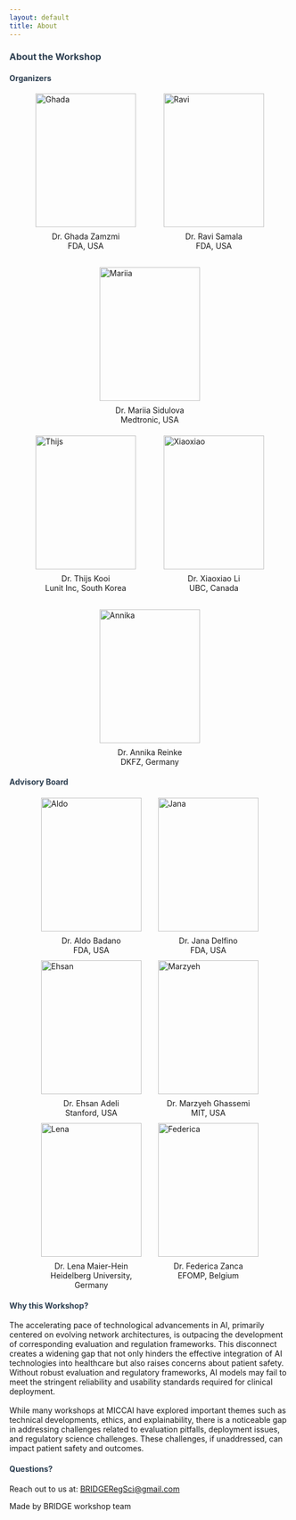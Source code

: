 ```yaml
---
layout: default
title: About 
---
```

<div class="post">
    <h3 class="pageTitle" style="color: #2c3e50;">About the Workshop</h3>
    <h4 class="pageTitle" style="color: #2c3e50;">Organizers</h4>
    <div style="display: flex; justify-content: center; gap: 30px; flex-wrap: wrap;">
        <div style="display: flex; flex-direction: column; align-items: center; width: 200px;">
            <img src="{{ '/assets/img/Ghada.jpg' | relative_url }}" alt="Ghada" style="width: 180px; height: 240px; object-fit: cover;">
            <div style="margin-top: 8px; text-align: center;">Dr. Ghada Zamzmi <br> FDA, USA</div>
        </div>
        <div style="display: flex; flex-direction: column; align-items: center; width: 200px;">
            <img src="{{ '/assets/img/Ravi.jpg' | relative_url }}" alt="Ravi" style="width: 180px; height: 240px; object-fit: cover;">
            <div style="margin-top: 8px; text-align: center;">Dr. Ravi Samala <br> FDA, USA</div>
        </div>
        <div style="display: flex; flex-direction: column; align-items: center; width: 200px;">
            <img src="{{ '/assets/img/Mariia.jpg' | relative_url }}" alt="Mariia" style="width: 180px; height: 240px; object-fit: cover;">
            <div style="margin-top: 8px; text-align: center;">Dr. Mariia Sidulova <br> Medtronic, USA</div>
        </div>
    </div>
    <div style="display: flex; justify-content: center; gap: 30px; flex-wrap: wrap; margin-top: 20px;">
        <div style="display: flex; flex-direction: column; align-items: center; width: 200px;">
            <img src="{{ '/assets/img/Thijs.jpg' | relative_url }}" alt="Thijs" style="width: 180px; height: 240px; object-fit: cover;">
            <div style="margin-top: 8px; text-align: center;">Dr. Thijs Kooi <br> Lunit Inc, South Korea</div>
        </div>
        <div style="display: flex; flex-direction: column; align-items: center; width: 200px;">
            <img src="{{ '/assets/img/Xiaoxiao.jpg' | relative_url }}" alt="Xiaoxiao" style="width: 180px; height: 240px; object-fit: cover;">
            <div style="margin-top: 8px; text-align: center;">Dr. Xiaoxiao Li <br> UBC, Canada</div>
        </div>
        <div style="display: flex; flex-direction: column; align-items: center; width: 200px;">
            <img src="{{ '/assets/img/Annika.jpg' | relative_url }}" alt="Annika" style="width: 180px; height: 240px; object-fit: cover;">
            <div style="margin-top: 8px; text-align: center;">Dr. Annika Reinke <br> DKFZ, Germany</div>
        </div>
    </div>
    <h4 class="pageTitle" style="color: #2c3e50;">Advisory Board</h4>
        <div style="display: flex; justify-content: center; gap: 10px; flex-wrap: wrap; margin-top: 20px;">
        <div style="display: flex; flex-direction: column; align-items: center; width: 200px;">
            <img src="{{ '/assets/img/Aldo.jpg' | relative_url }}" alt="Aldo" style="width: 180px; height: 240px; object-fit: cover;">
            <div style="margin-top: 8px; text-align: center;">Dr. Aldo Badano <br> FDA, USA</div>
        </div>
        <div style="display: flex; flex-direction: column; align-items: center; width: 200px;">
            <img src="{{ '/assets/img/Jana.jpg' | relative_url }}" alt="Jana" style="width: 180px; height: 240px; object-fit: cover;">
            <div style="margin-top: 8px; text-align: center;">Dr. Jana Delfino <br> FDA, USA</div>
        </div>
        <div style="display: flex; flex-direction: column; align-items: center; width: 200px;">
            <img src="{{ '/assets/img/Ehsan.jpg' | relative_url }}" alt="Ehsan" style="width: 180px; height: 240px; object-fit: cover;">
            <div style="margin-top: 8px; text-align: center;">Dr. Ehsan Adeli <br> Stanford, USA</div>
        </div>
        <div style="display: flex; flex-direction: column; align-items: center; width: 200px;">
            <img src="{{ '/assets/img/Marzyeh.jpg' | relative_url }}" alt="Marzyeh" style="width: 180px; height: 240px; object-fit: cover;">
            <div style="margin-top: 8px; text-align: center;">Dr. Marzyeh Ghassemi <br> MIT, USA</div>
        </div>
        <div style="display: flex; flex-direction: column; align-items: center; width: 200px;">
            <img src="{{ '/assets/img/Lena.jpg' | relative_url }}" alt="Lena" style="width: 180px; height: 240px; object-fit: cover;">
            <div style="margin-top: 8px; text-align: center;">Dr. Lena Maier-Hein <br> Heidelberg University, Germany</div>
        </div>
        <div style="display: flex; flex-direction: column; align-items: center; width: 200px;">
            <img src="{{ '/assets/img/Federica.jpg' | relative_url }}" alt="Federica" style="width: 180px; height: 240px; object-fit: cover;">
            <div style="margin-top: 8px; text-align: center;">Dr. Federica Zanca <br> EFOMP, Belgium</div>
        </div>
    </div>
    <h4 class="pageTitle" style="color: #2c3e50;">Why this Workshop?</h4>
            The accelerating pace of technological advancements in AI, primarily centered on evolving network architectures, 
            is outpacing the development of corresponding evaluation and regulation frameworks. This disconnect creates a 
            widening gap that not only hinders the effective integration of AI technologies into healthcare but also raises 
            concerns about patient safety. Without robust evaluation and regulatory frameworks, AI models may 
            fail to meet the stringent reliability and usability standards required for clinical deployment.
            <br><br>
            While many workshops at MICCAI have explored important themes such as technical developments, ethics, and 
            explainability, there is a noticeable gap in addressing challenges related to evaluation pitfalls, deployment issues, and 
            regulatory science challenges. These challenges, if unaddressed, can impact patient safety and outcomes.
    <h4 class="pageTitle" style="color: #2c3e50;">  Questions? </h4>
  Reach out to us at: <a href="mailto:bridgeregsci@gmail.com">BRIDGERegSci@gmail.com</a><br>

</div>

<p>Made by BRIDGE workshop team</p>



